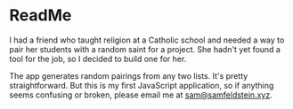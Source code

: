 # ReadMe

I had a friend who taught religion at a Catholic school and needed a way to pair her students with a random saint for a project. She hadn't yet found a tool for the job, so I decided to build one for her.

The app generates random pairings from any two lists. It's pretty straightforward. But this is my first JavaScript application, so if anything seems confusing or broken, please email me at [sam@samfeldstein.xyz](mailto:sam@samfeldstein.xyz).